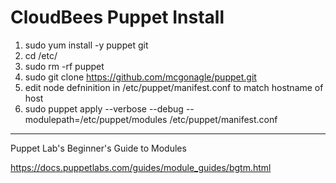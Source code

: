 # CloudBees Puppet Install
1. sudo yum install -y puppet git
2. cd /etc/
3. sudo rm -rf puppet
4. sudo git clone https://github.com/mcgonagle/puppet.git
7. edit node defninition in /etc/puppet/manifest.conf to match hostname of host
8. sudo puppet apply --verbose --debug --modulepath=/etc/puppet/modules /etc/puppet/manifest.conf

***

Puppet Lab's Beginner's Guide to Modules


https://docs.puppetlabs.com/guides/module_guides/bgtm.html

